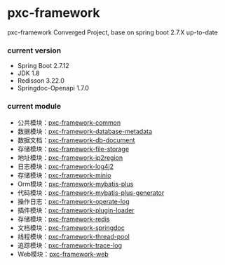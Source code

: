 # pxc-framework

pxc-framework Converged Project, base on spring boot 2.7.X up-to-date

### current version

- Spring Boot 2.7.12
- JDK 1.8
- Redisson 3.22.0
- Springdoc-Openapi 1.7.0

### current module

- 公共模块：[pxc-framework-common](pxc-framework-common)
- 数据模块：[pxc-framework-database-metadata](pxc-framework-database-metadata)
- 数据文档：[pxc-framework-db-document](pxc-framework-db-document)
- 存储模块：[pxc-framework-file-storage](pxc-framework-file-storage)
- 地址模块：[pxc-framework-ip2region](pxc-framework-ip2region)
- 日志模块：[pxc-framework-log4j2](pxc-framework-log4j2)
- 存储模块：[pxc-framework-minio](pxc-framework-minio)
- Orm模块：[pxc-framework-mybatis-plus](pxc-framework-mybatis-plus)
- 代码模块：[pxc-framework-mybatis-plus-generator](pxc-framework-mybatis-plus-generator)
- 操作日志：[pxc-framework-operate-log](pxc-framework-operate-log)
- 插件模块：[pxc-framework-plugin-loader](pxc-framework-plugin-loader)
- 存储模块：[pxc-framework-redis](pxc-framework-redis)
- 文档模块：[pxc-framework-springdoc](pxc-framework-springdoc)
- 线程模块：[pxc-framework-thread-pool](pxc-framework-thread-pool)
- 追踪模块：[pxc-framework-trace-log](pxc-framework-trace-log)
- Web模块：[pxc-framework-web](pxc-framework-web)